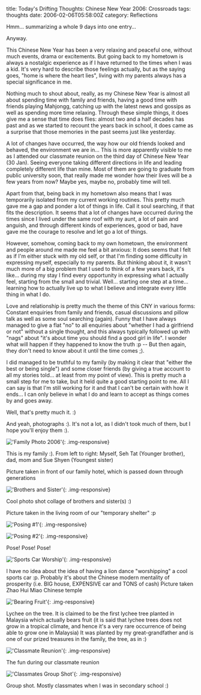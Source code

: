 title: Today's Drifting Thoughts: Chinese New Year 2006: Crossroads
tags: thoughts
date: 2006-02-06T05:58:00Z
category: Reflections

Hmm… summarizing a whole 9 days into one entry…

Anyway.

This Chinese New Year has been a very relaxing and peaceful one, without much events, drama or excitements. But going back to my hometown is always a nostalgic experience as if I have returned to the times when I was a kid. It's very hard to describe those feelings actually, but as the saying goes, "home is where the heart lies", living with my parents always has a special significance in me.

Nothing much to shout about, really, as my Chinese New Year is almost all about spending time with family and friends, having a good time with friends playing Mahjongg, catching up with the latest news and gossips as well as spending more time relaxing. Through these simple things, it does give me a sense that time does flies: almost two and a half decades has past and as we started to recount the years back in school, it does came as a surprise that those memories in the past seems just like yesterday.

A lot of changes have occurred, the way how our old friends looked and behaved, the environment we are in… This is more apparently visible to me as I attended our classmate reunion on the third day of Chinese New Year (30 Jan). Seeing everyone taking different directions in life and leading completely different life than mine. Most of them are going to graduate from public university soon, that really made me wonder how their lives will be a few years from now? Maybe yes, maybe no, probably time will tell.

Apart from that, being back in my hometown also means that I was temporarily isolated from my current working routines. This pretty much gave me a gap and ponder a lot of things in life. Call it soul searching, if that fits the description. It seems that a lot of changes have occurred during the times since I lived under the same roof with my aunt, a lot of pain and anguish, and through different kinds of experiences, good or bad, have gave me the courage to resolve and let go a lot of things.

However, somehow, coming back to my own hometown, the environment and people around me made me feel a bit anxious: It does seems that I felt as if I'm either stuck with my old self, or that I'm finding some difficulty in expressing myself, especially to my parents. But thinking about it, it wasn't much more of a big problem that I used to think of a few years back, it's like… during my stay I find every opportunity in expressing what I actually feel, starting from the small and trivial. Well… starting one step at a time… learning how to actually live up to what I believe and integrate every little thing in what I do.

Love and relationship is pretty much the theme of this CNY in various forms: Constant enquiries from family and friends, casual discussions and pillow talk as well as some soul searching (again). Funny that I have always managed to give a flat "no" to all enquiries about "whether I had a girlfriend or not" without a single thought, and this always typically followed up with "nags" about "it's about time you should find a good girl in life". I wonder what will happen if they happened to know the truth :p -- But then again, they don't need to know about it until the time comes ;).

I did managed to be truthful to my family (by making it clear that "either the best or being single") and some closer friends (by giving a true account to all my stories told… at least from my point of view). This is pretty much a small step for me to take, but it held quite a good starting point to me. All I can say is that I'm still working for it and that I can't be certain with how it ends… I can only believe in what I do and learn to accept as things comes by and goes away.

Well, that's pretty much it. :)

And yeah, photographs :). It's not a lot, as I didn't took much of them, but I hope you'll enjoy them :).

!['Family Photo 2006']({static}/images/2006/100_1903.jpg){: .img-responsive}

This is my family :). From left to right: Myself, Seh Tat (Younger brother), dad, mom and Sue Shyen (Youngest sister)

Picture taken in front of our family hotel, which is passed down through generations

!['Brothers and Sister']({static}/images/2006/p1290006.jpg){: .img-responsive}

Cool photo shot collage of brothers and sister(s) :)

Picture taken in the living room of our "temporary shelter" :p

!['Posing #1']({static}/images/2006/100_1899.jpg){: .img-responsive}

!['Posing #2']({static}/images/2006/100_1896.jpg){: .img-responsive}

Pose! Pose! Pose!

!['Sports Car Worship']({static}/images/2006/100_1876.jpg){: .img-responsive}

I have no idea about the idea of having a lion dance "worshipping" a cool sports car :p. Probably it's about the Chinese modern mentality of prosperity (i.e. BIG house, EXPENSIVE car and TONS of cash)
Picture taken Zhao Hui Miao Chinese temple

!['Bearing Fruit']({static}/images/2006/100_1909.jpg){: .img-responsive}

Lychee on the tree. It is claimed to be the first lychee tree planted in Malaysia which actually bears fruit (it is said that lychee trees does not grow in a tropical climate, and hence it's a very rare occurrence of being able to grow one in Malaysia)
It was planted by my great-grandfather and is one of our prized treasures in the family, the tree, as in :)

!['Classmate Reunion']({static}/images/2006/100_1966.jpg){: .img-responsive}

The fun during our classmate reunion

!['Classmates Group Shot']({static}/images/2006/100_1975.jpg){: .img-responsive}

Group shot. Mostly classmates when I was in secondary school :)
